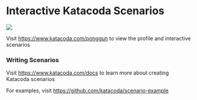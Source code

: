# Interactive Katacoda Scenarios

[![](http://shields.katacoda.com/katacoda/ponggun/count.svg)](https://www.katacoda.com/ponggun "Get your profile on Katacoda.com")

Visit https://www.katacoda.com/ponggun to view the profile and interactive scenarios

### Writing Scenarios
Visit https://www.katacoda.com/docs to learn more about creating Katacoda scenarios

For examples, visit https://github.com/katacoda/scenario-example
